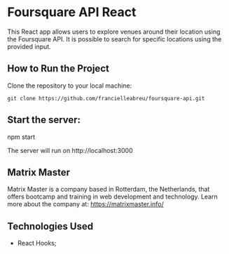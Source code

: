 <!DOCTYPE html>
<html>
<head>
    <meta charset="UTF-8">
</head>
<body>
    <h1>Foursquare API React</h1>
    <p>This React app allows users to explore venues around their location using the Foursquare API. It is possible to search for specific locations using the provided input.</h2>
    <h2>How to Run the Project</h2>
    <p>Clone the repository to your local machine:
    </p><code>git clone https://github.com/francielleabreu/foursquare-api.git</code>
    <h2>Start the server:</h2>
    <p>npm start</p>
    <p>The server will run on http://localhost:3000</p>
    <h2>Matrix Master</h2>
    <p>Matrix Master is a company based in Rotterdam, the Netherlands, that offers bootcamp and training in web development and technology. Learn more about the company at: <a href="https://matrixmaster.info/">https://matrixmaster.info/</a></p>
    <h2>Technologies Used</h2>
    <ul>
        <li>React Hooks;</li>
    </ul>
</body>
</html>
